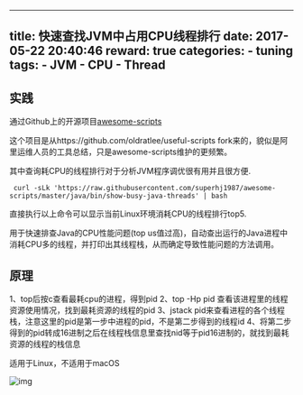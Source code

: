
---
title: 快速查找JVM中占用CPU线程排行
date: 2017-05-22 20:40:46
reward: true
categories:
    - tuning
tags: 
    - JVM
    - CPU
    - Thread
---

## 实践

通过Github上的开源项目[awesome-scripts](https://github.com/superhj1987/awesome-scripts)

这个项目是从https://github.com/oldratlee/useful-scripts fork来的，貌似是阿里运维人员的工具总结，只是awesome-scripts维护的更频繁。

其中查询耗CPU的线程排行对于分析JVM程序调优很有用并且很方便.

```
 curl -sLk 'https://raw.githubusercontent.com/superhj1987/awesome-scripts/master/java/bin/show-busy-java-threads' | bash
 ```
<!--more-->

直接执行以上命令可以显示当前Linux环境消耗CPU的线程排行top5.

用于快速排查Java的CPU性能问题(top us值过高)，自动查出运行的Java进程中消耗CPU多的线程，并打印出其线程栈，从而确定导致性能问题的方法调用。

## 原理

1、top后按c查看最耗cpu的进程，得到pid
2、top -Hp pid 查看该进程里的线程资源使用情况，找到最耗资源的线程的pid
3、jstack pid来查看进程的各个线程栈，注意这里的pid是第一步中进程的pid，不是第二步得到的线程id
4、将第二步得到的pid转成16进制之后在线程栈信息里查找nid等于pid16进制的，就找到最耗资源的线程的栈信息

适用于Linux，不适用于macOS

![img](http://static.xcoder.ren/public/images/JVM-CPU-Threads.png)

